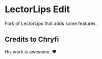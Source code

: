 # LectorLips Edit
Fork of LectorLips that adds some features.

## Credits to Chryfi
His work is awesome. ❤️
